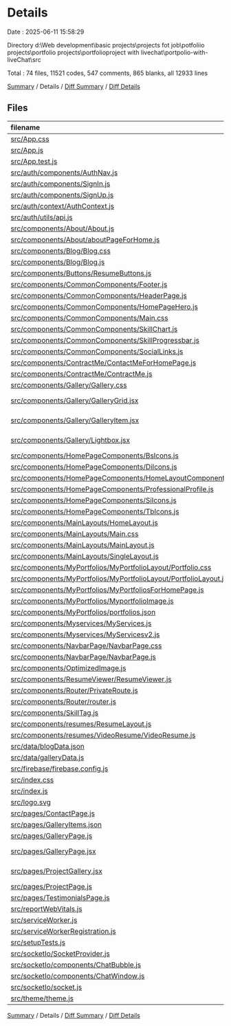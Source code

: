 # Details

Date : 2025-06-11 15:58:29

Directory d:\\Web development\\basic projects\\projects fot job\\potfoliio projects\\portfolio projects\\portfolioproject with livechat\\portpolio-with-liveChat\\src

Total : 74 files,  11521 codes, 547 comments, 865 blanks, all 12933 lines

[Summary](results.md) / Details / [Diff Summary](diff.md) / [Diff Details](diff-details.md)

## Files
| filename | language | code | comment | blank | total |
| :--- | :--- | ---: | ---: | ---: | ---: |
| [src/App.css](/src/App.css) | CSS | 33 | 0 | 6 | 39 |
| [src/App.js](/src/App.js) | JavaScript | 104 | 5 | 16 | 125 |
| [src/App.test.js](/src/App.test.js) | JavaScript | 38 | 2 | 5 | 45 |
| [src/auth/components/AuthNav.js](/src/auth/components/AuthNav.js) | JavaScript | 89 | 0 | 9 | 98 |
| [src/auth/components/SignIn.js](/src/auth/components/SignIn.js) | JavaScript | 149 | 0 | 12 | 161 |
| [src/auth/components/SignUp.js](/src/auth/components/SignUp.js) | JavaScript | 283 | 12 | 23 | 318 |
| [src/auth/context/AuthContext.js](/src/auth/context/AuthContext.js) | JavaScript | 122 | 6 | 12 | 140 |
| [src/auth/utils/api.js](/src/auth/utils/api.js) | JavaScript | 44 | 7 | 11 | 62 |
| [src/components/About/About.js](/src/components/About/About.js) | JavaScript | 885 | 4 | 25 | 914 |
| [src/components/About/aboutPageForHome.js](/src/components/About/aboutPageForHome.js) | JavaScript | 116 | 2 | 14 | 132 |
| [src/components/Blog/Blog.css](/src/components/Blog/Blog.css) | CSS | 35 | 0 | 8 | 43 |
| [src/components/Blog/Blog.js](/src/components/Blog/Blog.js) | JavaScript | 247 | 5 | 23 | 275 |
| [src/components/Buttons/ResumeButtons.js](/src/components/Buttons/ResumeButtons.js) | JavaScript | 91 | 0 | 9 | 100 |
| [src/components/CommonComponents/Footer.js](/src/components/CommonComponents/Footer.js) | JavaScript | 175 | 0 | 14 | 189 |
| [src/components/CommonComponents/HeaderPage.js](/src/components/CommonComponents/HeaderPage.js) | JavaScript | 263 | 0 | 4 | 267 |
| [src/components/CommonComponents/HomePageHero.js](/src/components/CommonComponents/HomePageHero.js) | JavaScript | 104 | 5 | 5 | 114 |
| [src/components/CommonComponents/Main.css](/src/components/CommonComponents/Main.css) | CSS | 144 | 6 | 31 | 181 |
| [src/components/CommonComponents/SkillChart.js](/src/components/CommonComponents/SkillChart.js) | JavaScript | 140 | 0 | 7 | 147 |
| [src/components/CommonComponents/SkillProgressbar.js](/src/components/CommonComponents/SkillProgressbar.js) | JavaScript | 105 | 0 | 7 | 112 |
| [src/components/CommonComponents/SocialLinks.js](/src/components/CommonComponents/SocialLinks.js) | JavaScript | 97 | 0 | 4 | 101 |
| [src/components/ContractMe/ContactMeForHomePage.js](/src/components/ContractMe/ContactMeForHomePage.js) | JavaScript | 98 | 0 | 6 | 104 |
| [src/components/ContractMe/ContractMe.js](/src/components/ContractMe/ContractMe.js) | JavaScript | 107 | 0 | 12 | 119 |
| [src/components/Gallery/Gallery.css](/src/components/Gallery/Gallery.css) | CSS | 149 | 5 | 28 | 182 |
| [src/components/Gallery/GalleryGrid.jsx](/src/components/Gallery/GalleryGrid.jsx) | JavaScript JSX | 32 | 0 | 5 | 37 |
| [src/components/Gallery/GalleryItem.jsx](/src/components/Gallery/GalleryItem.jsx) | JavaScript JSX | 70 | 1 | 4 | 75 |
| [src/components/Gallery/Lightbox.jsx](/src/components/Gallery/Lightbox.jsx) | JavaScript JSX | 88 | 0 | 11 | 99 |
| [src/components/HomePageComponents/BsIcons.js](/src/components/HomePageComponents/BsIcons.js) | JavaScript | 11 | 0 | 4 | 15 |
| [src/components/HomePageComponents/DiIcons.js](/src/components/HomePageComponents/DiIcons.js) | JavaScript | 0 | 0 | 1 | 1 |
| [src/components/HomePageComponents/HomeLayoutComponents.js](/src/components/HomePageComponents/HomeLayoutComponents.js) | JavaScript | 10 | 0 | 4 | 14 |
| [src/components/HomePageComponents/ProfessionalProfile.js](/src/components/HomePageComponents/ProfessionalProfile.js) | JavaScript | 156 | 9 | 11 | 176 |
| [src/components/HomePageComponents/SiIcons.js](/src/components/HomePageComponents/SiIcons.js) | JavaScript | 32 | 0 | 4 | 36 |
| [src/components/HomePageComponents/TbIcons.js](/src/components/HomePageComponents/TbIcons.js) | JavaScript | 10 | 0 | 4 | 14 |
| [src/components/MainLayouts/HomeLayout.js](/src/components/MainLayouts/HomeLayout.js) | JavaScript | 145 | 17 | 18 | 180 |
| [src/components/MainLayouts/Main.css](/src/components/MainLayouts/Main.css) | CSS | 10 | 0 | 0 | 10 |
| [src/components/MainLayouts/MainLayout.js](/src/components/MainLayouts/MainLayout.js) | JavaScript | 34 | 2 | 5 | 41 |
| [src/components/MainLayouts/SingleLayout.js](/src/components/MainLayouts/SingleLayout.js) | JavaScript | 25 | 0 | 5 | 30 |
| [src/components/MyPortfolios/MyPortfolioLayout/Portfolio.css](/src/components/MyPortfolios/MyPortfolioLayout/Portfolio.css) | CSS | 154 | 12 | 35 | 201 |
| [src/components/MyPortfolios/MyPortfolioLayout/PortfolioLayout.js](/src/components/MyPortfolios/MyPortfolioLayout/PortfolioLayout.js) | JavaScript | 760 | 71 | 40 | 871 |
| [src/components/MyPortfolios/MyPortfoliosForHomePage.js](/src/components/MyPortfolios/MyPortfoliosForHomePage.js) | JavaScript | 167 | 9 | 11 | 187 |
| [src/components/MyPortfolios/MyportfolioImage.js](/src/components/MyPortfolios/MyportfolioImage.js) | JavaScript | 178 | 1 | 12 | 191 |
| [src/components/MyPortfolios/portfolios.json](/src/components/MyPortfolios/portfolios.json) | JSON | 267 | 0 | 1 | 268 |
| [src/components/Myservices/MyServices.js](/src/components/Myservices/MyServices.js) | JavaScript | 0 | 207 | 18 | 225 |
| [src/components/Myservices/MyServicesv2.js](/src/components/Myservices/MyServicesv2.js) | JavaScript | 161 | 3 | 8 | 172 |
| [src/components/NavbarPage/NavbarPage.css](/src/components/NavbarPage/NavbarPage.css) | CSS | 89 | 1 | 13 | 103 |
| [src/components/NavbarPage/NavbarPage.js](/src/components/NavbarPage/NavbarPage.js) | JavaScript | 297 | 0 | 12 | 309 |
| [src/components/OptimizedImage.js](/src/components/OptimizedImage.js) | JavaScript | 63 | 0 | 4 | 67 |
| [src/components/ResumeViewer/ResumeViewer.js](/src/components/ResumeViewer/ResumeViewer.js) | JavaScript | 559 | 4 | 15 | 578 |
| [src/components/Router/PrivateRoute.js](/src/components/Router/PrivateRoute.js) | JavaScript | 11 | 1 | 5 | 17 |
| [src/components/Router/router.js](/src/components/Router/router.js) | JavaScript | 159 | 3 | 6 | 168 |
| [src/components/SkillTag.js](/src/components/SkillTag.js) | JavaScript | 16 | 2 | 4 | 22 |
| [src/components/resumes/ResumeLayout.js](/src/components/resumes/ResumeLayout.js) | JavaScript | 0 | 0 | 1 | 1 |
| [src/components/resumes/VideoResume/VideoResume.js](/src/components/resumes/VideoResume/VideoResume.js) | JavaScript | 12 | 0 | 4 | 16 |
| [src/data/blogData.json](/src/data/blogData.json) | JSON | 272 | 0 | 1 | 273 |
| [src/data/galleryData.js](/src/data/galleryData.js) | JavaScript | 223 | 0 | 2 | 225 |
| [src/firebase/firebase.config.js](/src/firebase/firebase.config.js) | JavaScript | 13 | 2 | 5 | 20 |
| [src/index.css](/src/index.css) | CSS | 234 | 29 | 45 | 308 |
| [src/index.js](/src/index.js) | JavaScript | 15 | 2 | 4 | 21 |
| [src/logo.svg](/src/logo.svg) | XML | 1 | 0 | 0 | 1 |
| [src/pages/ContactPage.js](/src/pages/ContactPage.js) | JavaScript | 337 | 1 | 18 | 356 |
| [src/pages/GalleryItems.json](/src/pages/GalleryItems.json) | JSON | 0 | 0 | 1 | 1 |
| [src/pages/GalleryPage.js](/src/pages/GalleryPage.js) | JavaScript | 403 | 0 | 20 | 423 |
| [src/pages/GalleryPage.jsx](/src/pages/GalleryPage.jsx) | JavaScript JSX | 268 | 16 | 30 | 314 |
| [src/pages/ProjectGallery.jsx](/src/pages/ProjectGallery.jsx) | JavaScript JSX | 88 | 7 | 10 | 105 |
| [src/pages/ProjectPage.js](/src/pages/ProjectPage.js) | JavaScript | 187 | 3 | 10 | 200 |
| [src/pages/TestimonialsPage.js](/src/pages/TestimonialsPage.js) | JavaScript | 988 | 11 | 35 | 1,034 |
| [src/reportWebVitals.js](/src/reportWebVitals.js) | JavaScript | 12 | 0 | 2 | 14 |
| [src/serviceWorker.js](/src/serviceWorker.js) | JavaScript | 56 | 6 | 7 | 69 |
| [src/serviceWorkerRegistration.js](/src/serviceWorkerRegistration.js) | JavaScript | 88 | 9 | 8 | 105 |
| [src/setupTests.js](/src/setupTests.js) | JavaScript | 1 | 4 | 1 | 6 |
| [src/socketIo/SocketProvider.js](/src/socketIo/SocketProvider.js) | JavaScript | 233 | 21 | 42 | 296 |
| [src/socketIo/components/ChatBubble.js](/src/socketIo/components/ChatBubble.js) | JavaScript | 62 | 1 | 7 | 70 |
| [src/socketIo/components/ChatWindow.js](/src/socketIo/components/ChatWindow.js) | JavaScript | 813 | 33 | 54 | 900 |
| [src/socketIo/socket.js](/src/socketIo/socket.js) | JavaScript | 16 | 0 | 6 | 22 |
| [src/theme/theme.js](/src/theme/theme.js) | JavaScript | 77 | 0 | 1 | 78 |

[Summary](results.md) / Details / [Diff Summary](diff.md) / [Diff Details](diff-details.md)